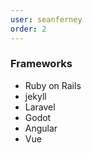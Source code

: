 ```yaml
---
user: seanferney
order: 2
---
```



### Frameworks

- Ruby on Rails
- jekyll
- Laravel
- Godot
- Angular
- Vue


